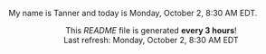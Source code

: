 My name is Tanner and today is Monday, October 2, 8:30 AM EDT.

<p align="center">This <i>README</i> file is generated <b>every 3 hours</b>!</br>Last refresh: Monday, October 2, 8:30 AM EDT<br /></p>
